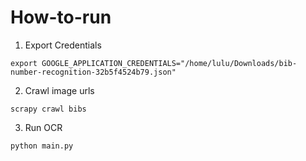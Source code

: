 # How-to-run

1. Export Credentials

`export GOOGLE_APPLICATION_CREDENTIALS="/home/lulu/Downloads/bib-number-recognition-32b5f4524b79.json"`


2. Crawl image urls

`scrapy crawl bibs`

3. Run OCR

`python main.py`
